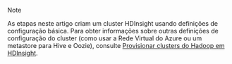 
> [!NOTE]
> As etapas neste artigo criam um cluster HDInsight usando definições de configuração básica. Para obter informações sobre outras definições de configuração do cluster (como usar a Rede Virtual do Azure ou um metastore para Hive e Oozie), consulte [Provisionar clusters do Hadoop em HDInsight](../articles/hdinsight/hdinsight-provision-clusters.md).
> 
> 

<!---HONumber=Oct15_HO3-->